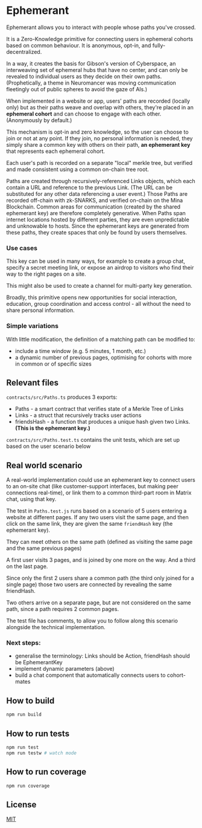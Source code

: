# Ephemerant

Ephemerant allows you to interact with people whose paths you've crossed.

It is a Zero-Knowledge primitive for connecting users in ephemeral cohorts based on common behaviour. It is anonymous, opt-in, and fully-decentralized.

In a way, it creates the basis for Gibson's version of Cyberspace, an interweaving set of ephemeral hubs that have no center, and can only be revealed to individual users as they decide on their own paths. (Prophetically, a theme in Neuromancer was moving communication fleetingly out of public spheres to avoid the gaze of AIs.)

When implemented in a website or app, users' paths are recorded (locally only) but as their paths weave and overlap with others, they're placed in an **ephemeral cohort** and can choose to engage with each other. (Anonymously by default.)

This mechanism is opt-in and zero knowledge, so the user can choose to join or not at any point. If they join, no personal information is needed, they simply share a common key with others on their path, **an ephemerant key** that represents each ephemeral cohort. 

Each user's path is recorded on a separate "local" merkle tree, but verified and made consistent using a common on-chain tree root.

Paths are created through recursively-referenced Links objects, which each contain a URL and reference to the previous Link. (The URL can be substituted for any other data referencing a user event.) Those Paths are recorded off-chain with zk-SNARKS, and verified on-chain on the Mina Blockchain.  Common areas for communication (created by the shared ephemerant key) are therefore completely generative.  When Paths span internet locations hosted by different parties, they are even unpredictable and unknowable to hosts. Since the ephemerant keys are generated from these paths, they create spaces that only be found by users themselves.


### Use cases
This key can be used in many ways, for example to create a group chat, specify a secret meeting link, or expose an airdrop to visitors who find their way to the right pages on a site.

This might also be used to create a channel for multi-party key generation.

Broadly, this primitive opens new opportunities for social interaction, education, group coordination and access control - all without the need to share personal information.

### Simple variations
With little modification, the definition of a matching path can be modified to:
 - include a time window (e.g. 5 minutes, 1 month, etc.)
 - a dynamic number of previous pages, optimising for cohorts with more in common or of specific sizes

## Relevant files

`contracts/src/Paths.ts` produces 3 exports: 
- Paths - a smart contract that verifies state of a Merkle Tree of Links
- Links - a struct that recursively tracks user actions
- friendsHash - a function that produces a unique hash given two Links. **(This is the ephemerant key.)**

`contracts/src/Paths.test.ts` contains the unit tests, which are set up based on the user scenario below

## Real world scenario 
A real-world implementation could use an ephemerant key to connect users to an on-site chat (like customer-support interfaces, but making peer connections real-time), or link them to a common third-part room in Matrix chat, using that key.

The test in `Paths.test.js` runs based on a scenario of 5 users entering a website at different pages. If any two users visit the same page, and then click on the same link, they are given the same `friendHash` key (the ephemerant key).  


They can meet others on the same path (defined as visiting the same page and the same previous pages)

A first user visits 3 pages, and is joined by one more on the way. And a third on the last page.

Since only the first 2 users share a common path (the third only joined for a single page) those two users are connected by revealing the same friendHash.

Two others arrive on a separate page, but are not considered on the same path, since a path requires 2 common pages.

The test file has comments, to allow you to follow along this scenario alongside the technical implementation.

### Next steps:
- generalise the terminology: Links should be Action, friendHash should be EphemerantKey
- implement dynamic parameters (above)
- build a chat component that automatically connects users to cohort-mates

## How to build
```sh
npm run build
```

## How to run tests
```sh
npm run test
npm run testw # watch mode
```

## How to run coverage

```sh
npm run coverage
```

## License

[MIT](LICENSE)
